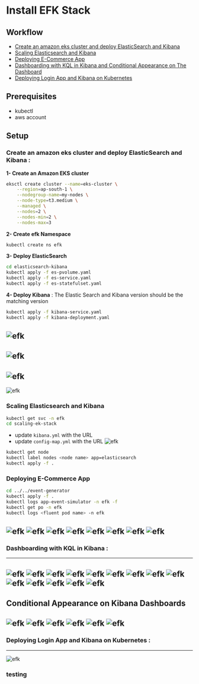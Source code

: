 # Install EFK Stack
## Workflow
- [Create an amazon eks cluster and deploy ElasticSearch and Kibana](#create-an-amazon-eks-cluster)
- [Scaling Elasticsearch and Kibana](#scaling-elasticsearch-and-kibana)
- [Deploying E-Commerce App](#deploying-e-commerce-app)
- [Dashboarding with KQL in Kibana and Conditional Appearance on The Dashboard](#dashboarding-with-kql-in-kibana)
- [Deploying Login App and Kibana on Kubernetes](#deploying-login-app-and-kibana-on-kubernetes)

## Prerequisites
- kubectl
- aws account

## Setup
### Create an amazon eks cluster and deploy ElasticSearch and Kibana :
**1- Create an Amazon EKS cluster**
```bash
eksctl create cluster --name=eks-cluster \
    --region=ap-south-1 \
    --nodegroup-name=my-nodes \
    --node-type=t3.medium \
    --managed \
    --nodes=2 \
    --nodes-min=2 \
    --nodes-max=3
```
**2- Create efk Namespace**
```bash
kubectl create ns efk
```
**3- Deploy ElasticSearch**
```bash
cd elasticsearch-kibana
kubectl apply -f es-pvolume.yaml
kubectl apply -f es-service.yaml
kubectl apply -f es-statefulset.yaml
```
**4- Deploy Kibana** : The Elastic Search and Kibana version should be the matching version
```bash
kubectl apply -f kibana-service.yaml
kubectl apply -f kibana-deployment.yaml
```
![efk](./imgs/efk.png)
---
![efk](./imgs/ui1.png)
---
![efk](./imgs/ui.png)
---
![efk](./imgs/query.png)
### Scaling Elasticsearch and Kibana
```bash
kubectl get svc -n efk
cd scaling-ek-stack
```
- update `kibana.yml` with the URL
- update `config-map.yml` with the URL
![efk](./imgs/url.png)
```bash
kubectl get node
kubectl label nodes <node name> app=elasticsearch
kubectl apply -f .
```
### Deploying E-Commerce App
```bash
cd ../../event-generator
kubectl apply -f . 
kubectl logs app-event-simulator -n efk -f
kubectl get po -n efk
kubectl logs <fluent pod name> -n efk
```
![efk](./imgs/k1.png)
![efk](./imgs/k2.png)
![efk](./imgs/k3.png)
![efk](./imgs/k4.png)
![efk](./imgs/k5.png)
![efk](./imgs/k6.png)
![efk](./imgs/k7.png)
![efk](./imgs/k8.png)
---
### Dashboarding with KQL in Kibana :
---
![efk](./imgs/k9.png)
![efk](./imgs/k10.png)
![efk](./imgs/k11.png)
![efk](./imgs/k12.png)
![efk](./imgs/k13.png)
![efk](./imgs/k14.png)
![efk](./imgs/k15.png)
![efk](./imgs/k16.png)
![efk](./imgs/k18.png)
![efk](./imgs/k19.png)
![efk](./imgs/k20.png)
![efk](./imgs/k21.png)
![efk](./imgs/k22.png)
![efk](./imgs/k23.png)
---
**Conditional Appearance on Kibana Dashboards**
---
![efk](./imgs/k24.png)
![efk](./imgs/k25.png)
![efk](./imgs/k26.png)
![efk](./imgs/k28.png)
![efk](./imgs/k29.png)
![efk](./imgs/k30.png)
---
### Deploying Login App and Kibana on Kubernetes : 
---
![efk](./imgs/loginapp_arch.png)
### testing